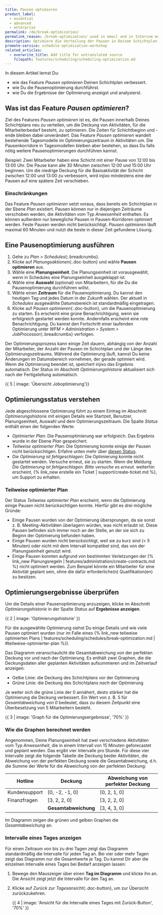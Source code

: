 ```yaml
---
title: Pausen optimieren
product_label:
  - essential
  - advanced
  - enterprise
permalink: /de/break-optimization/
permalink_reason: /break-optimization/ used in email and in Intercom message
description: Optimiere die Verteilung der Pausen in Deinem Schichtplan, um eine bessere Deckung des Mitarbeiterbedarfs bei allen Aktivitäten zu erreichen.
promote-service: schedule-optimization-workshop
related_articles:
  - overwrite_title: Add title for untranslated source
    filepath: features/scheduling/scheduling-optimization.md
---
```


In diesem Artikel lernst Du:
- wie das Feature *Pausen optimieren* Deinen Schichtplan verbessert.
- wie Du die Pausenoptimierung durchführst.
- wie Du die Ergebnisse der Optimierung anzeigst und analysierst.

## Was ist das Feature *Pausen optimieren*?

Ziel des Features *Pausen optimieren* ist es, die Pausen innerhalb Deines Schichtplans neu zu verteilen, um die Deckung von Aktivitäten, für die Mitarbeiterbedarf besteht, zu optimieren. Die Zeiten für Schichtbeginn und -ende bleiben dabei unverändert. Das Feature *Pausen optimieren* wandelt bestehende Tagesmodelle im Optimierungszeitraum in Aktivitäten um. Die Pausenkorridore in Tagesmodellen bleiben aber bestehen, so dass Du falls nötig weitere Pausenoptimierungen durchführen kannst.

Beispiel: Zwei Mitarbeiter haben eine Schicht mit einer Pause von 12:00 bis 13:00 Uhr. Die Pause kann alle 30 Minuten zwischen 12:00 und 15:00 Uhr beginnen. Um die niedrige Deckung für die Basisaktivität der Schicht zwischen 12:00 und 13:00 zu verbessern, wird injixo mindestens eine der Pausen auf eine spätere Zeit verschieben.

### Einschränkungen

Das Feature *Pausen optimieren* setzt voraus, dass bereits ein Schichtplan in der Ebene *Plan* existiert. Pausen können nur in diejenigen Zeiträume verschoben werden, die Aktivitäten vom Typ *Anwesenheit* enthalten. Es können außerdem nur bewegliche Pausen in Pausen-Korridoren optimiert werden. Feste Pausen werden nicht berücksichtigt. *Pausen optimieren* läuft maximal 60 Minuten und nutzt die beste in dieser Zeit gefundene Lösung.

## Eine Pausenoptimierung ausführen

1. Gehe zu *Plan > Schedules*{:.breadcrumbs}.
2. Klicke auf _Planungsaktionen_{:.doc-button} und wähle **Pausen optimieren** aus.
3. Wähle eine **Planungseinheit**. Die Planungseinheit ist vorausgewählt, wenn in Schedules eine Planungseinheit ausgeklappt ist.
4. Wähle eine **Auswahl** (optional) von Mitarbeitern, für die Du die Pausenoptimierung durchführen willst.
5. Wähle einen **Zeitraum** für die Pausenoptimierung. Du kannst den heutigen Tag und jedes Datum in der Zukunft wählen. Der aktuell in *Schedules* ausgewählte Datumsbereich ist standardmäßig eingetragen.
6. Klicke auf *Pausen optimieren*{:.doc-button}, um die Pausenoptimierung zu starten. <!-- do NOT explain feature-flag-based *Use Smart Optimization* checkbox--> Es erscheint eine grüne Benachrichtigung, wenn sie erfolgreich gestartet werden konnte. Andernfalls erscheint eine rote Benachrichtigung. Du kannst den Fortschritt einer laufenden Optimierung unter *WFM > Administration > System > JobProcessor*{:.breadcrumbs} verfolgen.

Der Optimierungsprozess kann einige Zeit dauern, abhängig von der Anzahl der Mitarbeiter, der Anzahl der Pausen im Schichtplan und der Länge des Optimierungszeitraums. Während die Optimierung läuft, kannst Du keine Änderungen im Datumsbereich vornehmen, der gerade optimiert wird. Wenn die Optimierung beendet ist, speichert injixo das Ergebnis automatisch. Der Status im Abschnitt *Optimierungshistorie* aktualisiert sich nach der Fertigstellung automatisch.

  {{ 5 | image: 'Übersicht Joboptimierung'}}

## Optimierungsstatus verstehen

Jede abgeschlossene Optimierung führt zu einem Eintrag im Abschnitt *Optimierungshistorie* mit einigen Details wie Startzeit, Benutzer, Planungseinheit, Auswahl und dem Optimierungszeitraum. Die Spalte *Status* enthält einen der folgenden Werte:

* *Optimierter Plan*: Die Pausenoptimierung war erfolgreich. Das Ergebnis wurde in der Ebene *Plan* gespeichert.
* *Teilweise optimierter Plan*: Die Optimierung konnte einige der Pausen nicht berücksichtigen. Erfahre unten mehr über [diesen Status](#teilweise-optimierter-plan).
* *Die Optimierung ist fehlgeschlagen*: Die Optimierung konnte nicht gestartet werden. Versuche erneut, sie zu starten. Wenn die Meldung *Die Optimierung ist fehlgeschlagen. Bitte versuche es erneut.* weiterhin erscheint, {% link_new erstelle ein Ticket | support/create-ticket.md %}, um Support zu erhalten.

### Teilweise optimierter Plan
<!-- Do not change this heading: /de/break-optimization#teilweise-optimierter-plan is used within the break optimization UI-->

Der Status *Teilweise optimierter Plan* erscheint, wenn die Optimierung einige Pausen nicht berücksichtigen konnte. Hierfür gibt es drei mögliche Gründe:
* Einige Pausen wurden von der Optimierung übersprungen, da sie sonst z. B. Meeting-Aktivitäten überlagern würden, was nicht erlaubt ist. Diese Pausen befinden sich immer noch an der Stelle, an der sie sich zu Beginn der Optimierung befunden haben.
* Einige Pausen wurden nicht berücksichtigt, weil sie zu kurz sind (< 5 Minuten) oder nicht mit dem Intervall kompatibel sind, das von der Planungseinheit genutzt wird.
* Einige Pausen konnten aufgrund von bestimmten Verletzungen der {% link_new Planungsregeln | features/administration/create-contracts.md %} nicht optimiert werden. Zum Beispiel könnte ein Mitarbeiter für eine Aktivität geplant sein, ohne die dafür erforderliche(n) Qualifikation(en) zu besitzen.

## Optimierungsergebnisse überprüfen

Um die Details einer Pausenoptimierung anzuzeigen, klicke im Abschnitt *Optimierungshistorie* in der Spalte *Status* auf **Ergebnisse anzeigen**.

{{ 2 | image: 'Optimierungshistorie' }}

Für die ausgewählte Optimierung siehst Du einige Details und wie viele Pausen optimiert wurden (nur im Falle eines {% link_new teilweise optimierten Plans | features/scheduling/schedules/break-optimization.md | #teilweise-optimierter-plan %}).

Das Diagramm veranschaulicht die Gesamtabweichung von der perfekten Deckung vor und nach der Optimierung. Es enthält zwei Graphen, die die Deckungsdaten aller geplanten Aktivitäten aufsummieren und im Zeitverlauf anzeigen:

 * Gelbe Linie: die Deckung des Schichtplans *vor* der Optimierung
 * Grüne Linie: die Deckung des Schichtplans *nach* der Optimierung

Je weiter sich die grüne Linie der 0 annähert, desto stärker hat die Optimierung die Deckung verbessert. Ein Wert von z. B. 5 für *Gesamtabweichung von 0* bedeutet, dass zu diesem Zeitpunkt eine Überbesetzung von 5 Mitarbeitern besteht.

{{ 3 | image: 'Graph für die  Optimierungsergebnisse', '70%' }}


### Wie die Graphen berechnet werden

Angenommen, Deine Planungseinheit hat zwei verschiedene Aktivitäten vom Typ *Anwesenheit*, die in einem Intervall von 15 Minuten geforecastet und geplant werden. Das ergibt vier Intervalle pro Stunde. Für diese vier Intervalle zeigt die folgende Tabelle die Deckung beider Aktivitäten, die Abweichung von der perfekten Deckung sowie die Gesamtabweichung, d.h. die Summe der Werte für die Abweichung von der perfekten Deckung:  

| Hotline  |  Deckung | Abweichung von perfekter Deckung |
| ---------|-----------| -------------------------------- |
| Kundensupport | [0, -2, -1, 0] | [0, 2, 1, 0] |
| Finanzfragen | [3,  2,  2, 0] | [3, 2, 2, 0] |
|              | **Gesamtabweichung** | [3, 4, 3, 0]  |

Im Diagramm zeigen die grünen und gelben Graphen die *Gesamtabweichung* an.

### Intervalle eines Tages anzeigen

Für einen Zeitraum von bis zu drei Tagen zeigt das Diagramm standardmäßig die Intervalle für jeden Tag an. Bei vier oder mehr Tagen zeigt das Diagramm nur die Gesamtwerte je Tag. Du kannst Dir aber die einzelnen Intervalle eines Tages bei Bedarf anzeigen lassen:

 1. Bewege den Mauszeiger über einen **Tag im Diagramm** und klicke ihn an. Die Ansicht zeigt jetzt die Intervalle für den Tag an.
 2. Klicke auf *Zurück zur Tagesansicht*{:.doc-button}, um zur Übersicht zurückzukehren.

    {{ 4 | image: 'Ansicht für die Intervalle eines Tages mit Zurück-Button', '70%' }}
